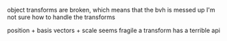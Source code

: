 



object transforms are broken, which means that the bvh is messed up
I'm not sure how to handle the transforms

position + basis vectors + scale seems fragile
a transform has a terrible api